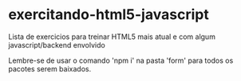 # exercitando-html5-javascript
Lista de exercicios para treinar HTML5 mais atual e com algum javascript/backend envolvido

Lembre-se de usar o comando 'npm i' na pasta 'form' para todos os pacotes serem baixados.

